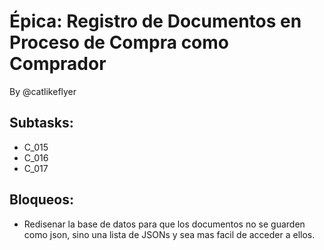 # Épica: Registro de Documentos en Proceso de Compra como Comprador
By @catlikeflyer

## Subtasks:
- C_015
- C_016
- C_017

## Bloqueos:
- Redisenar la base de datos para que los documentos no se guarden como json, sino una lista de JSONs y sea mas facil de acceder a ellos.